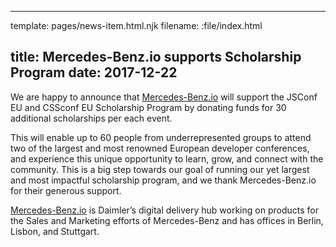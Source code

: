 ----
template: pages/news-item.html.njk
filename: :file/index.html

title: Mercedes-Benz.io supports Scholarship Program
date: 2017-12-22
----

We are happy to announce that [Mercedes-Benz.io](https://mercedes-benz.io/) will support the JSConf EU and CSSconf EU Scholarship Program by donating funds for 30 additional scholarships per each event.

This will enable up to 60 people from underrepresented groups to attend two of the largest and most renowned European developer conferences, and experience this unique opportunity to learn, grow, and connect with the community. This is a big step towards our goal of running our yet largest and most impactful scholarship program, and we thank Mercedes-Benz.io for their generous support.

[Mercedes-Benz.io](https://mercedes-benz.io/) is Daimler’s digital delivery hub working on products for the Sales and Marketing efforts of Mercedes-Benz and has offices in Berlin, Lisbon, and Stuttgart.
